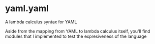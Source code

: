 # yaml.yaml

A lambda calculus syntax for YAML

Aside from the mapping from YAML to lambda calculus itself,
you'll find modules that I implemented to test the expresiveness of the language
